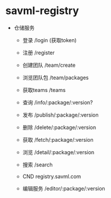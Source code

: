 # savml-registry

- 仓储服务
  - 登录 /login (获取token)
  - 注册 /register

  - 创建团队 /team/create
  - 浏览团队包 /team/packages
  - 获取teams /teams

  - 查询 /info/:package/:version?
  - 发布 /publish/:package/:version
  - 删除 /delete/:package/:version
  - 获取 /fetch/:package/:version
  - 浏览 /detail/:package/:version
  - 搜索 /search

  - CND registry.savml.com
  - 编辑服务 /editor/:package/:version
